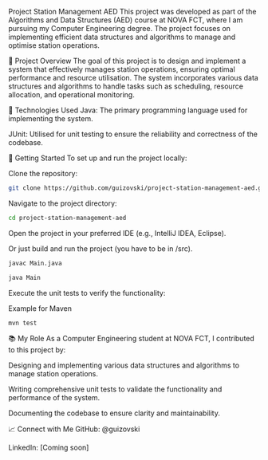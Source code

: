 Project Station Management AED
This project was developed as part of the Algorithms and Data Structures (AED) course at NOVA FCT, where I am pursuing my Computer Engineering degree. The project focuses on implementing efficient data structures and algorithms to manage and optimise station operations.

🧠 Project Overview
The goal of this project is to design and implement a system that effectively manages station operations, ensuring optimal performance and resource utilisation. The system incorporates various data structures and algorithms to handle tasks such as scheduling, resource allocation, and operational monitoring.

🔧 Technologies Used
Java: The primary programming language used for implementing the system.

JUnit: Utilised for unit testing to ensure the reliability and correctness of the codebase.

🚀 Getting Started
To set up and run the project locally:

Clone the repository:
```bash
git clone https://github.com/guizovski/project-station-management-aed.git
```
Navigate to the project directory:
```bash
cd project-station-management-aed
```
Open the project in your preferred IDE (e.g., IntelliJ IDEA, Eclipse).

Or just build and run the project (you have to be in /src).

```bash
javac Main.java
```

```bash
java Main
```

Execute the unit tests to verify the functionality:

Example for Maven
```bash
mvn test
```


📚 My Role
As a Computer Engineering student at NOVA FCT, I contributed to this project by:

Designing and implementing various data structures and algorithms to manage station operations.

Writing comprehensive unit tests to validate the functionality and performance of the system.

Documenting the codebase to ensure clarity and maintainability.


📈 Connect with Me
GitHub: @guizovski

LinkedIn: [Coming soon]

